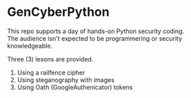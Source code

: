 # GenCyberPython
This repo supports a day of hands-on Python security coding.  
The audience isn't expected to be programmering or security knowledgeable.

Three (3) lesons are provided.
1) Using a railfence cipher
2) Using steganography with images
3) Using Oath (GoogleAuthenicator) tokens

